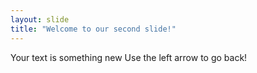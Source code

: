 ```yaml
---
layout: slide
title: "Welcome to our second slide!"
---
```

Your text is something new
Use the left arrow to go back!
